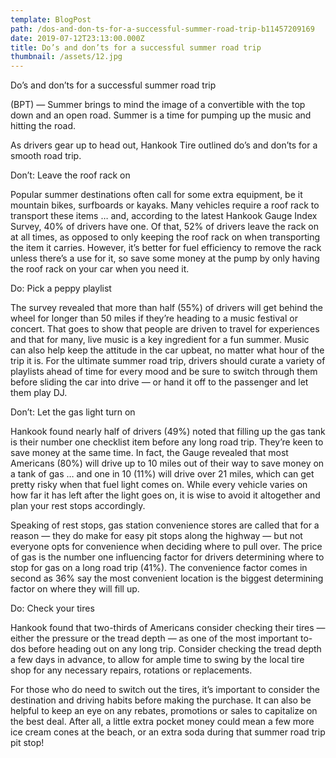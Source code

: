 ```yaml
---
template: BlogPost
path: /dos-and-don-ts-for-a-successful-summer-road-trip-b11457209169
date: 2019-07-12T23:13:00.000Z
title: Do’s and don’ts for a successful summer road trip
thumbnail: /assets/12.jpg
---
```

<!--StartFragment-->

Do’s and don’ts for a successful summer road trip

(BPT) — Summer brings to mind the image of a convertible with the top down and an open road. Summer is a time for pumping up the music and hitting the road.

As drivers gear up to head out, Hankook Tire outlined do’s and don’ts for a smooth road trip.

Don’t: Leave the roof rack on

Popular summer destinations often call for some extra equipment, be it mountain bikes, surfboards or kayaks. Many vehicles require a roof rack to transport these items … and, according to the latest Hankook Gauge Index Survey, 40% of drivers have one. Of that, 52% of drivers leave the rack on at all times, as opposed to only keeping the roof rack on when transporting the item it carries. However, it’s better for fuel efficiency to remove the rack unless there’s a use for it, so save some money at the pump by only having the roof rack on your car when you need it.

Do: Pick a peppy playlist

The survey revealed that more than half (55%) of drivers will get behind the wheel for longer than 50 miles if they’re heading to a music festival or concert. That goes to show that people are driven to travel for experiences and that for many, live music is a key ingredient for a fun summer. Music can also help keep the attitude in the car upbeat, no matter what hour of the trip it is. For the ultimate summer road trip, drivers should curate a variety of playlists ahead of time for every mood and be sure to switch through them before sliding the car into drive — or hand it off to the passenger and let them play DJ.

Don’t: Let the gas light turn on

Hankook found nearly half of drivers (49%) noted that filling up the gas tank is their number one checklist item before any long road trip. They’re keen to save money at the same time. In fact, the Gauge revealed that most Americans (80%) will drive up to 10 miles out of their way to save money on a tank of gas … and one in 10 (11%) will drive over 21 miles, which can get pretty risky when that fuel light comes on. While every vehicle varies on how far it has left after the light goes on, it is wise to avoid it altogether and plan your rest stops accordingly.

Speaking of rest stops, gas station convenience stores are called that for a reason — they do make for easy pit stops along the highway — but not everyone opts for convenience when deciding where to pull over. The price of gas is the number one influencing factor for drivers determining where to stop for gas on a long road trip (41%). The convenience factor comes in second as 36% say the most convenient location is the biggest determining factor on where they will fill up.

Do: Check your tires

Hankook found that two-thirds of Americans consider checking their tires — either the pressure or the tread depth — as one of the most important to-dos before heading out on any long trip. Consider checking the tread depth a few days in advance, to allow for ample time to swing by the local tire shop for any necessary repairs, rotations or replacements.

For those who do need to switch out the tires, it’s important to consider the destination and driving habits before making the purchase. It can also be helpful to keep an eye on any rebates, promotions or sales to capitalize on the best deal. After all, a little extra pocket money could mean a few more ice cream cones at the beach, or an extra soda during that summer road trip pit stop!

<!--EndFragment-->

